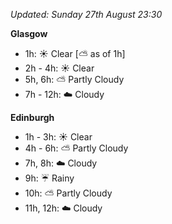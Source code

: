 *Updated: Sunday 27th August 23:30*

**Glasgow**

* 1h: :sunny: Clear [:partly_sunny: as of 1h]
* 2h - 4h: :sunny: Clear
* 5h, 6h: :partly_sunny: Partly Cloudy
* 7h - 12h: :cloud: Cloudy

**Edinburgh**

* 1h - 3h: :sunny: Clear
* 4h - 6h: :partly_sunny: Partly Cloudy
* 7h, 8h: :cloud: Cloudy
* 9h: :umbrella: Rainy
* 10h: :partly_sunny: Partly Cloudy
* 11h, 12h: :cloud: Cloudy
